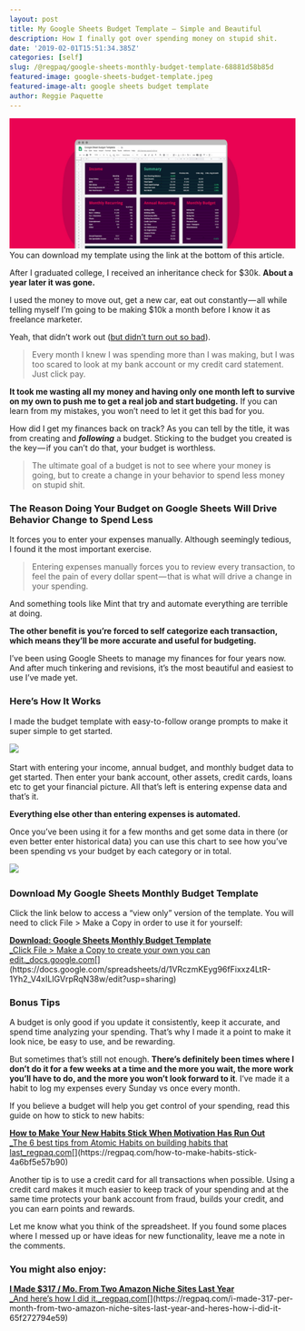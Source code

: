 ```yaml
---
layout: post
title: My Google Sheets Budget Template — Simple and Beautiful
description: How I finally got over spending money on stupid shit.
date: '2019-02-01T15:51:34.385Z'
categories: [self]
slug: /@regpaq/google-sheets-monthly-budget-template-68881d58b85d
featured-image: google-sheets-budget-template.jpeg
featured-image-alt: google sheets budget template
author: Reggie Paquette
---
```


![You can download my template using the link at the bottom of this article.](/assets/images/google-sheets-budget-template.jpeg)
You can download my template using the link at the bottom of this article.

After I graduated college, I received an inheritance check for $30k. **About a year later it was gone.**

I used the money to move out, get a new car, eat out constantly — all while telling myself I’m going to be making $10k a month before I know it as freelance marketer.

Yeah, that didn’t work out ([but didn’t turn out so bad](https://www.reddit.com/r/marketing/comments/9qsktw/i_made_130k_with_year_as_a_b2b_marketer_in_saas/)).

> Every month I knew I was spending more than I was making, but I was too scared to look at my bank account or my credit card statement. Just click pay.

**It took me wasting all my money and having only one month left to survive on my own to push me to get a real job and start budgeting.** If you can learn from my mistakes, you won’t need to let it get this bad for you.

How did I get my finances back on track? As you can tell by the title, it was from creating and **_following_** a budget. Sticking to the budget you created is the key — if you can’t do that, your budget is worthless.

> The ultimate goal of a budget is not to see where your money is going, but to create a change in your behavior to spend less money on stupid shit.

### The Reason Doing Your Budget on Google Sheets Will Drive Behavior Change to Spend Less

It forces you to enter your expenses manually. Although seemingly tedious, I found it the most important exercise.

> Entering expenses manually forces you to review every transaction, to feel the pain of every dollar spent — that is what will drive a change in your spending.

And something tools like Mint that try and automate everything are terrible at doing.

**The other benefit is you’re forced to self categorize each transaction, which means they’ll be more accurate and useful for budgeting.**

I’ve been using Google Sheets to manage my finances for four years now. And after much tinkering and revisions, it’s the most beautiful and easiest to use I’ve made yet.

### Here’s How It Works

I made the budget template with easy-to-follow orange prompts to make it super simple to get started.

![](https://cdn-images-1.medium.com/max/800/1*L6At585wptj6iGUuzMzZZw.gif)

Start with entering your income, annual budget, and monthly budget data to get started. Then enter your bank account, other assets, credit cards, loans etc to get your financial picture. All that’s left is entering expense data and that’s it.

**Everything else other than entering expenses is automated.**

Once you’ve been using it for a few months and get some data in there (or even better enter historical data) you can use this chart to see how you’ve been spending vs your budget by each category or in total.

![](https://cdn-images-1.medium.com/max/1200/1*aZZ8Cy_ODIp3pdIlUZBsbw.gif)

### Download My Google Sheets Monthly Budget Template

Click the link below to access a “view only” version of the template. You will need to click File > Make a Copy in order to use it for yourself:

[**Download: Google Sheets Monthly Budget Template**  
_Click File > Make a Copy to create your own you can edit._docs.google.com](https://docs.google.com/spreadsheets/d/1VRczmKEyg96fFixxz4LtR-1Yh2_V4xILIGVrpRqN38w/edit?usp=sharing "https://docs.google.com/spreadsheets/d/1VRczmKEyg96fFixxz4LtR-1Yh2_V4xILIGVrpRqN38w/edit?usp=sharing")[](https://docs.google.com/spreadsheets/d/1VRczmKEyg96fFixxz4LtR-1Yh2_V4xILIGVrpRqN38w/edit?usp=sharing)

### Bonus Tips

A budget is only good if you update it consistently, keep it accurate, and spend time analyzing your spending. That’s why I made it a point to make it look nice, be easy to use, and be rewarding.

But sometimes that’s still not enough. **There’s definitely been times where I don’t do it for a few weeks at a time and the more you wait, the more work you’ll have to do, and the more you won’t look forward to it**. I‘ve made it a habit to log my expenses every Sunday vs once every month.

If you believe a budget will help you get control of your spending, read this guide on how to stick to new habits:

[**How to Make Your New Habits Stick When Motivation Has Run Out**  
_The 6 best tips from Atomic Habits on building habits that last_regpaq.com](https://regpaq.com/how-to-make-habits-stick-4a6bf5e57b90 "https://regpaq.com/how-to-make-habits-stick-4a6bf5e57b90")[](https://regpaq.com/how-to-make-habits-stick-4a6bf5e57b90)

Another tip is to use a credit card for all transactions when possible. Using a credit card makes it much easier to keep track of your spending and at the same time protects your bank account from fraud, builds your credit, and you can earn points and rewards.

Let me know what you think of the spreadsheet. If you found some places where I messed up or have ideas for new functionality, leave me a note in the comments.

### You might also enjoy:

[**I Made $317 / Mo. From Two Amazon Niche Sites Last Year**  
_And here’s how I did it._regpaq.com](https://regpaq.com/i-made-317-per-month-from-two-amazon-niche-sites-last-year-and-heres-how-i-did-it-65f272794e59 "https://regpaq.com/i-made-317-per-month-from-two-amazon-niche-sites-last-year-and-heres-how-i-did-it-65f272794e59")[](https://regpaq.com/i-made-317-per-month-from-two-amazon-niche-sites-last-year-and-heres-how-i-did-it-65f272794e59)